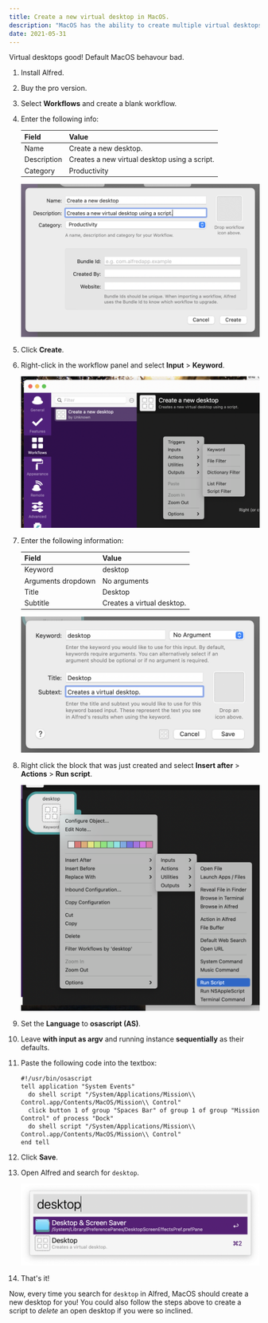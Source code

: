```yaml
---
title: Create a new virtual desktop in MacOS.
description: "MacOS has the ability to create multiple virtual desktops. I find this feature super handy because it allows me to have separate desktops for separate pieces of work. Annoying, Apple doesn't include a built-in hot-key to create a new desktop. However, with the use of Albert, we can create a script to create a new desktop for us!"
date: 2021-05-31
---
```


Virtual desktops good! Default MacOS behavour bad.

1. Install Alfred.
1. Buy the pro version.
1. Select **Workflows** and create a blank workflow.
1. Enter the following info:

    | Field | Value |
    | --- | --- |
    | Name | Create a new desktop. |
    | Description | Creates a new virtual desktop using a script. |
    | Category | Productivity |

    ![Create a workflow screen.](create-a-workflow-screen.png)

1. Click **Create**.
1. Right-click in the workflow panel and select **Input** > **Keyword**.

    ![Select input > keyword.](select-input-keyword.png)

1. Enter the following information:

    | Field | Value |
    | --- | --- |
    | Keyword | desktop |
    | Arguments dropdown | No arguments |
    | Title | Desktop |
    | Subtitle | Creates a virtual desktop. |

    ![Create a keyword.](create-a-keyword.png)

1. Right click the block that was just created and select **Insert after** > **Actions** > **Run script**. 

    ![Select Insert after > Actions > Run script.](select-run-script.png)

1. Set the **Language** to **osascript (AS)**.
1. Leave **with input as argv** and running instance **sequentially** as their defaults.
1. Paste the following code into the textbox:

    ```applescript
    #!/usr/bin/osascript
    tell application "System Events"
      do shell script "/System/Applications/Mission\\ Control.app/Contents/MacOS/Mission\\ Control"
      click button 1 of group "Spaces Bar" of group 1 of group "Mission Control" of process "Dock"
      do shell script "/System/Applications/Mission\\ Control.app/Contents/MacOS/Mission\\ Control"
    end tell
    ```

1. Click **Save**.
1. Open Alfred and search for `desktop`.

    ![Search for desktop.](search-for-desktop.png)

1. That's it!

Now, every time you search for `desktop` in Alfred, MacOS should create a new desktop for you! You could also follow the steps above to create a script to _delete_ an open desktop if you were so inclined.

